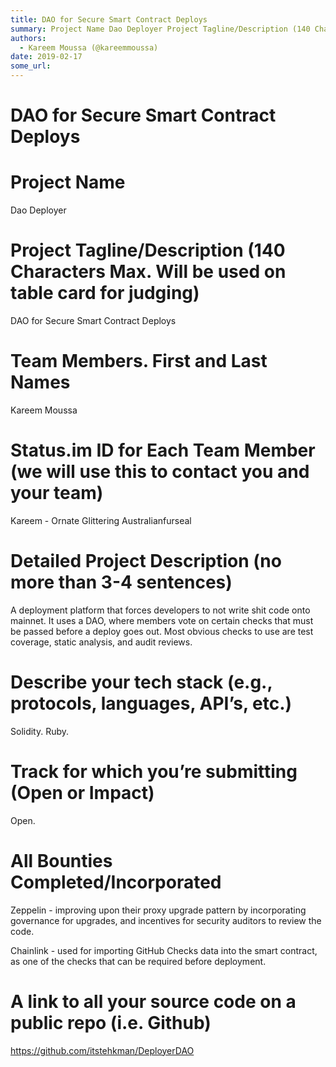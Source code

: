 ```yaml
---
title: DAO for Secure Smart Contract Deploys
summary: Project Name Dao Deployer Project Tagline/Description (140 Characters Max. Will be used on table card for judging) DAO for Secure Smart Contract Deploys Team Members. First and Last Names Kareem Moussa Status.im ID for Each Team Member (we will use this to contact you and your team) Kareem - Ornate Glittering Australianfurseal Detailed Project Description (no more than 3-4 sentences) A deployment platform that forces developers to not write shit code onto mainnet. It uses a DAO, where members vo
authors:
  - Kareem Moussa (@kareemmoussa)
date: 2019-02-17
some_url: 
---
```


# DAO for Secure Smart Contract Deploys


# Project Name

Dao Deployer

# Project Tagline/Description (140 Characters Max. Will be used on table card for judging)

DAO for Secure Smart Contract Deploys

# Team Members. First and Last Names

Kareem Moussa

# Status.im ID for Each Team Member (we will use this to contact you and your team)

Kareem - Ornate Glittering Australianfurseal

# Detailed Project Description (no more than 3-4 sentences)

A deployment platform that forces developers to not write shit code onto mainnet. It uses a DAO, where members vote on certain checks that must be passed before a deploy goes out. Most obvious checks to use are test coverage, static analysis, and audit reviews.

# Describe your tech stack (e.g., protocols, languages, API’s, etc.)

Solidity. Ruby. 

# Track for which you’re submitting (Open or Impact)

Open.

# All Bounties Completed/Incorporated

Zeppelin - improving upon their proxy upgrade pattern by incorporating governance for upgrades, and incentives for security auditors to review the code.

Chainlink - used for importing GitHub Checks data into the smart contract, as one of the checks that can be required before deployment.

# A link to all your source code on a public repo (i.e. Github)

https://github.com/itstehkman/DeployerDAO


